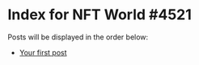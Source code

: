 # Index for NFT World #4521
Posts will be displayed in the order below:

- [Your first post](./001-first.md)

